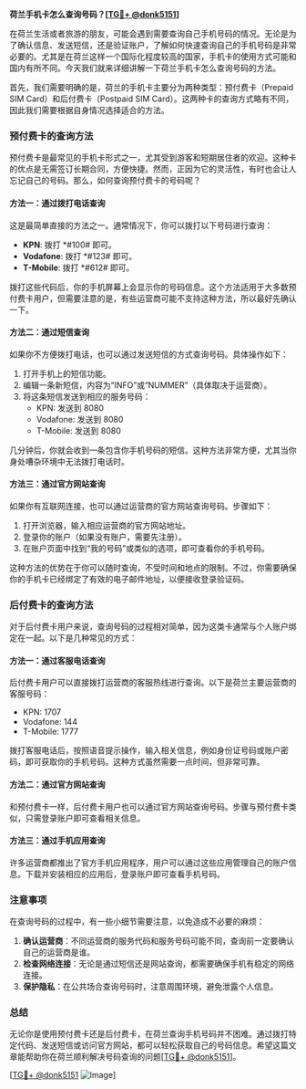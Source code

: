 **荷兰手机卡怎么查询号码？[[TG💪+ @donk5151](https://t.me/s/donk5151)]**

在荷兰生活或者旅游的朋友，可能会遇到需要查询自己手机号码的情况。无论是为了确认信息、发送短信，还是验证账户，了解如何快速查询自己的手机号码是非常必要的。尤其是在荷兰这样一个国际化程度较高的国家，手机卡的使用方式可能和国内有所不同。今天我们就来详细讲解一下荷兰手机卡怎么查询号码的方法。

首先，我们需要明确的是，荷兰的手机卡主要分为两种类型：预付费卡（Prepaid SIM Card）和后付费卡（Postpaid SIM Card）。这两种卡的查询方式略有不同，因此我们需要根据自身情况选择适合的方法。

### 预付费卡的查询方法

预付费卡是最常见的手机卡形式之一，尤其受到游客和短期居住者的欢迎。这种卡的优点是无需签订长期合同，方便快捷。然而，正因为它的灵活性，有时也会让人忘记自己的号码。那么，如何查询预付费卡的号码呢？

#### 方法一：通过拨打电话查询

这是最简单直接的方法之一。通常情况下，你可以拨打以下号码进行查询：

- **KPN**: 拨打 *#100# 即可。
- **Vodafone**: 拨打 *#123# 即可。
- **T-Mobile**: 拨打 *#612# 即可。

拨打这些代码后，你的手机屏幕上会显示你的号码信息。这个方法适用于大多数预付费卡用户，但需要注意的是，有些运营商可能不支持这种方法，所以最好先确认一下。

#### 方法二：通过短信查询

如果你不方便拨打电话，也可以通过发送短信的方式查询号码。具体操作如下：

1. 打开手机上的短信功能。
2. 编辑一条新短信，内容为“INFO”或“NUMMER”（具体取决于运营商）。
3. 将这条短信发送到相应的服务号码：
   - KPN: 发送到 8080
   - Vodafone: 发送到 8080
   - T-Mobile: 发送到 8080

几分钟后，你就会收到一条包含你手机号码的短信。这种方法非常方便，尤其当你身处嘈杂环境中无法拨打电话时。

#### 方法三：通过官方网站查询

如果你有互联网连接，也可以通过运营商的官方网站查询号码。步骤如下：

1. 打开浏览器，输入相应运营商的官方网站地址。
2. 登录你的账户（如果没有账户，需要先注册）。
3. 在账户页面中找到“我的号码”或类似的选项，即可查看你的手机号码。

这种方法的优势在于你可以随时查询，不受时间和地点的限制。不过，你需要确保你的手机卡已经绑定了有效的电子邮件地址，以便接收登录验证码。

### 后付费卡的查询方法

对于后付费卡用户来说，查询号码的过程相对简单，因为这类卡通常与个人账户绑定在一起。以下是几种常见的方式：

#### 方法一：通过客服电话查询

后付费卡用户可以直接拨打运营商的客服热线进行查询。以下是荷兰主要运营商的客服号码：

- KPN: 1707
- Vodafone: 144
- T-Mobile: 1777

拨打客服电话后，按照语音提示操作，输入相关信息，例如身份证号码或账户密码，即可获取你的手机号码。这种方式虽然需要一点时间，但非常可靠。

#### 方法二：通过官方网站查询

和预付费卡一样，后付费卡用户也可以通过官方网站查询号码。步骤与预付费卡类似，只需登录账户即可查看相关信息。

#### 方法三：通过手机应用查询

许多运营商都推出了官方手机应用程序，用户可以通过这些应用管理自己的账户信息。下载并安装相应的应用后，登录账户即可查看手机号码。

### 注意事项

在查询号码的过程中，有一些小细节需要注意，以免造成不必要的麻烦：

1. **确认运营商**：不同运营商的服务代码和服务号码可能不同，查询前一定要确认自己的运营商是谁。
2. **检查网络连接**：无论是通过短信还是网站查询，都需要确保手机有稳定的网络连接。
3. **保护隐私**：在公共场合查询号码时，注意周围环境，避免泄露个人信息。

### 总结

无论你是使用预付费卡还是后付费卡，在荷兰查询手机号码并不困难。通过拨打特定代码、发送短信或访问官方网站，都可以轻松获取自己的号码信息。希望这篇文章能帮助你在荷兰顺利解决号码查询的问题[[TG💪+ @donk5151](https://t.me/s/donk5151)]。

[[TG💪+ @donk5151](https://t.me/s/donk5151) ![Image](https://i.postimg.cc/rwNCRYN7/Snipaste-2025-04-30-17-27-05.png)]